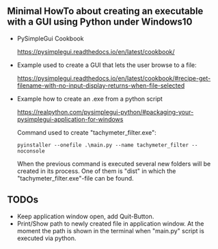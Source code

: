 ## Minimal HowTo about creating an executable with a GUI using Python under Windows10
- PySimpleGui Cookbook

    https://pysimplegui.readthedocs.io/en/latest/cookbook/

- Example used to create a GUI that lets the user browse to a file:

    https://pysimplegui.readthedocs.io/en/latest/cookbook/#recipe-get-filename-with-no-input-display-returns-when-file-selected

- Example how to create an .exe from a python script

    https://realpython.com/pysimplegui-python/#packaging-your-pysimplegui-application-for-windows

    Command used to create "tachymeter_filter.exe": 
    
    `pyinstaller --onefile .\main.py --name tachymeter_filter --noconsole`

    When the previous command is executed several new folders will be created in its process. One of them is "dist" in which the "tachymeter_filter.exe"-file can be found.

## TODOs
- Keep application window open, add Quit-Button.
- Print/Show path to newly created file in application window. At the moment the path is shown in the terminal when "main.py" script is executed via python.